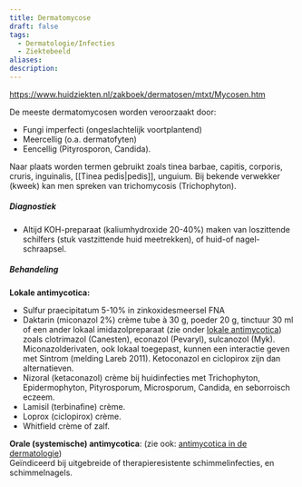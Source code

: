 ```yaml
---
title: Dermatomycose
draft: false
tags:
  - Dermatologie/Infecties
  - Ziektebeeld
aliases: 
description:
---
```



https://www.huidziekten.nl/zakboek/dermatosen/mtxt/Mycosen.htm

De meeste dermatomycosen worden veroorzaakt door: 
- Fungi imperfecti (ongeslachtelijk voortplantend)
- Meercellig (o.a. dermatofyten)
- Eencellig (Pityrosporon, Candida). 

Naar plaats worden termen gebruikt zoals tinea barbae, capitis, corporis, cruris, inguinalis, [[Tinea pedis|pedis]], unguium. Bij bekende verwekker (kweek) kan men spreken van trichomycosis (Trichophyton).

##### Diagnostiek
- Altijd KOH-preparaat (kaliumhydroxide 20-40%) maken van loszittende schilfers (stuk vastzittende huid meetrekken), of huid-of nagel-schraapsel. 

##### Behandeling

**Lokale antimycotica:**  
- Sulfur praecipitatum 5-10% in zinkoxidesmeersel FNA  
- Daktarin (miconazol 2%) crème tube à 30 g, poeder 20 g, tinctuur 30 ml of een ander lokaal imidazolpreparaat (zie onder [lokale antimycotica](https://www.huidziekten.nl/zakboek/dermatosen/atxt/AntimycoticaLokaal.htm)) zoals clotrimazol (Canesten), econazol (Pevaryl), sulcanozol (Myk). Miconazolderivaten, ook lokaal toegepast, kunnen een interactie geven met Sintrom (melding Lareb 2011). Ketoconazol en ciclopirox zijn dan alternatieven.  
- Nizoral (ketaconazol) crème bij huidinfecties met Trichophyton, Epidermophyton, Pityrosporum, Microsporum, Candida, en seborroisch eczeem.  
- Lamisil (terbinafine) crème.  
- Loprox (ciclopirox) crème.  
- Whitfield crème of zalf.  
  
**Orale (systemische) antimycotica**: (zie ook: [antimycotica in de dermatologie](https://www.huidziekten.nl/zakboek/dermatosen/atxt/antibioticabeleid/antibiotica-beleid.htm))  
Geïndiceerd bij uitgebreide of therapieresistente schimmelinfecties, en schimmelnagels.  

